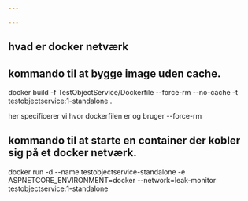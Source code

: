 ```yaml
---

---
```


## hvad er docker netværk

## kommando til at bygge image uden cache. 
docker build -f TestObjectService/Dockerfile --force-rm --no-cache -t testobjectservice:1-standalone .

her specificerer vi hvor dockerfilen er og bruger --force-rm 

## kommando til at starte en container der kobler sig på et docker netværk.
docker run -d --name testobjectservice-standalone -e ASPNETCORE_ENVIRONMENT=docker --network=leak-monitor  testobjectservice:1-standalone

